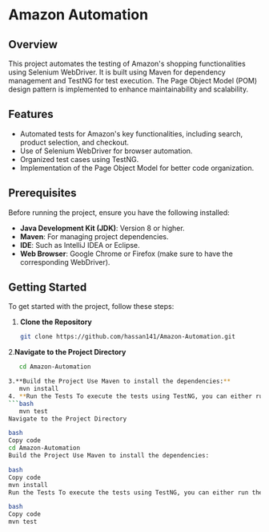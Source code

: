 # Amazon Automation

## Overview
This project automates the testing of Amazon's shopping functionalities using Selenium WebDriver. It is built using Maven for dependency management and TestNG for test execution. The Page Object Model (POM) design pattern is implemented to enhance maintainability and scalability.

## Features
- Automated tests for Amazon's key functionalities, including search, product selection, and checkout.
- Use of Selenium WebDriver for browser automation.
- Organized test cases using TestNG.
- Implementation of the Page Object Model for better code organization.

## Prerequisites
Before running the project, ensure you have the following installed:
- **Java Development Kit (JDK)**: Version 8 or higher.
- **Maven**: For managing project dependencies.
- **IDE**: Such as IntelliJ IDEA or Eclipse.
- **Web Browser**: Google Chrome or Firefox (make sure to have the corresponding WebDriver).

## Getting Started
To get started with the project, follow these steps:

1. **Clone the Repository**
   ```bash
   git clone https://github.com/hassan141/Amazon-Automation.git
2.**Navigate to the Project Directory**
```bash
   cd Amazon-Automation

3.**Build the Project Use Maven to install the dependencies:**
   mvn install
4. **Run the Tests To execute the tests using TestNG, you can either run them directly from your IDE or use the command line:**
```bash
   mvn test
Navigate to the Project Directory

bash
Copy code
cd Amazon-Automation
Build the Project Use Maven to install the dependencies:

bash
Copy code
mvn install
Run the Tests To execute the tests using TestNG, you can either run them directly from your IDE or use the command line:

bash
Copy code
mvn test

